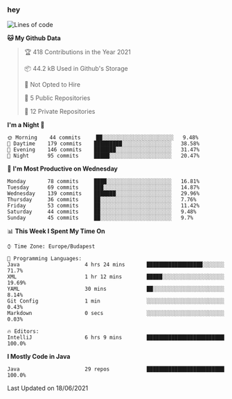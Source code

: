 ### hey

<!--START_SECTION:waka-->
![Lines of code](https://img.shields.io/badge/From%20Hello%20World%20I%27ve%20Written-46861%20lines%20of%20code-blue)

**🐱 My Github Data** 

> 🏆 418 Contributions in the Year 2021
 > 
> 📦 44.2 kB Used in Github's Storage 
 > 
> 🚫 Not Opted to Hire
 > 
> 📜 5 Public Repositories 
 > 
> 🔑 12 Private Repositories  
 > 
**I'm a Night 🦉** 

```text
🌞 Morning    44 commits     ██░░░░░░░░░░░░░░░░░░░░░░░   9.48% 
🌆 Daytime    179 commits    █████████░░░░░░░░░░░░░░░░   38.58% 
🌃 Evening    146 commits    ███████░░░░░░░░░░░░░░░░░░   31.47% 
🌙 Night      95 commits     █████░░░░░░░░░░░░░░░░░░░░   20.47%

```
📅 **I'm Most Productive on Wednesday** 

```text
Monday       78 commits     ████░░░░░░░░░░░░░░░░░░░░░   16.81% 
Tuesday      69 commits     ███░░░░░░░░░░░░░░░░░░░░░░   14.87% 
Wednesday    139 commits    ███████░░░░░░░░░░░░░░░░░░   29.96% 
Thursday     36 commits     ██░░░░░░░░░░░░░░░░░░░░░░░   7.76% 
Friday       53 commits     ██░░░░░░░░░░░░░░░░░░░░░░░   11.42% 
Saturday     44 commits     ██░░░░░░░░░░░░░░░░░░░░░░░   9.48% 
Sunday       45 commits     ██░░░░░░░░░░░░░░░░░░░░░░░   9.7%

```


📊 **This Week I Spent My Time On** 

```text
⌚︎ Time Zone: Europe/Budapest

💬 Programming Languages: 
Java                     4 hrs 24 mins       ██████████████████░░░░░░░   71.7% 
XML                      1 hr 12 mins        █████░░░░░░░░░░░░░░░░░░░░   19.69% 
YAML                     30 mins             ██░░░░░░░░░░░░░░░░░░░░░░░   8.14% 
Git Config               1 min               ░░░░░░░░░░░░░░░░░░░░░░░░░   0.43% 
Markdown                 0 secs              ░░░░░░░░░░░░░░░░░░░░░░░░░   0.03%

🔥 Editors: 
IntelliJ                 6 hrs 9 mins        █████████████████████████   100.0%

```

**I Mostly Code in Java** 

```text
Java                     29 repos            █████████████████████████   100.0%

```



 Last Updated on 18/06/2021
<!--END_SECTION:waka-->
